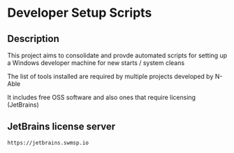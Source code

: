 # Developer Setup Scripts

## Description

This project aims to consolidate and provde automated scripts for setting up a Windows developer machine for new starts / system cleans

The list of tools installed are required by multiple projects developed by N-Able

It includes free OSS software and also ones that require licensing (JetBrains)

## JetBrains license server

```
https://jetbrains.swmsp.io
```

